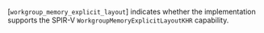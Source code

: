 [`workgroup_memory_explicit_layout`] indicates whether the implementation
supports the SPIR-V `WorkgroupMemoryExplicitLayoutKHR` capability.